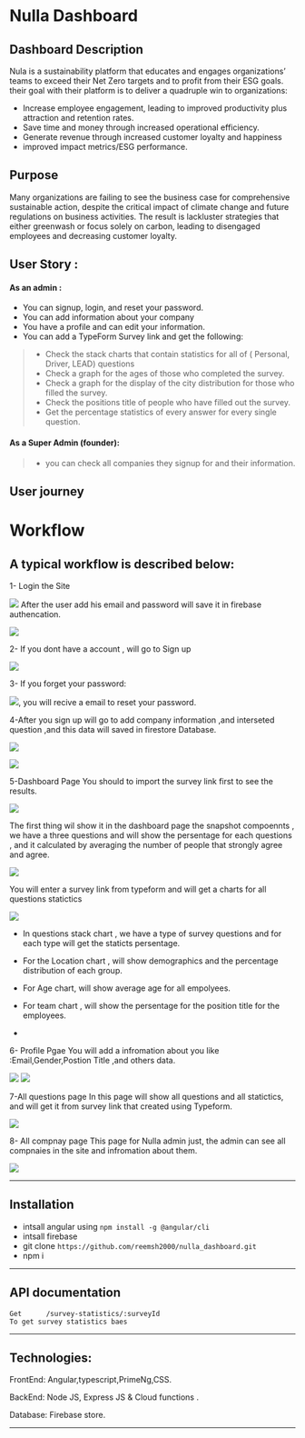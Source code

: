 # Nulla Dashboard

## Dashboard Description
Nula is a sustainability platform that educates and engages organizations’ teams to exceed their Net Zero targets and to profit from their ESG goals. their goal with their  platform is to deliver a quadruple win to organizations:
* Increase employee engagement, leading to improved productivity plus attraction and retention rates.
* Save time and money through increased operational efficiency.
* Generate revenue through increased customer loyalty and happiness
* improved impact metrics/ESG performance.

## Purpose
 Many organizations are failing to see the business case for comprehensive sustainable action, despite the critical impact of climate change and future regulations on business activities. The result is lackluster strategies that either greenwash or focus solely on carbon, leading to disengaged employees and decreasing customer loyalty.

## User Story :

#### As an admin :
* You can signup, login, and reset your password.
* You can add information about your company 
* You have a profile and can edit your information.
* You can add a TypeForm Survey link and get the following:
> * Check the stack charts that contain statistics for all of ( Personal, Driver, LEAD) questions
> * Check a graph for the ages of those who completed the survey.
> * Check a graph for the display of the city distribution for those who filled the survey.
>* Check the positions title of people who have filled out the survey.
>* Get the percentage statistics of every answer for every single question.

#### As  a Super Admin (founder): 
> * you can check all companies they signup for and their information.

## User journey 



  
  # Workflow
 ## A typical workflow is described below:
  1- Login the Site


![](https://i.imgur.com/qPlTQ4U.png)
After the user add his email and password will save it in firebase authencation.

![](https://i.imgur.com/umretzo.png)

2- If you dont have a account , will go to Sign up 

![](https://i.imgur.com/ngvvDFo.png)

3- If you forget your password:

![](https://i.imgur.com/mt9gCPz.png),
you will recive a email to reset your password.



4-After you sign up will go to add company information ,and interseted question ,and this data will saved in  firestore Database.

![](https://i.imgur.com/VrliIzc.png)


![](https://i.imgur.com/xxtSPB1.png)


5-Dashboard Page
You should to import the survey link first to see the results.

![](https://i.imgur.com/9qnCUAr.png)


The first thing wil show it in the dashboard page the snapshot compoennts , we have a three questions and will show the persentage for each questions , and it calculated by averaging the number of people that strongly agree and agree.



![](https://i.imgur.com/th4KtUS.png)


You will enter a survey link from typeform and will get a charts for all questions statictics


![](https://i.imgur.com/taHywDY.png)

*  In questions stack chart , we have a type of survey questions and for each type will get the staticts persentage.
 
*  For the Location chart , will show demographics and the percentage distribution of each group.
 
*  For Age chart, will show average age for all empolyees.
* For team chart , will show the persentage for the position title for the employees.
* 
6- Profile Pgae
You will add a infromation about you like :Email,Gender,Postion Title ,and others data.

![](https://i.imgur.com/EdCKpUh.png)
![](https://i.imgur.com/k1ZTqL7.png)

7-All questions page 
In this page will show all questions and all statictics, and will get it from survey link that created using Typeform.


![](https://i.imgur.com/0xrghWe.png)

8- All compnay page 
This page for Nulla admin just, the admin can see all compnaies in the site and infromation about them.

![](https://i.imgur.com/hz1uZvD.png)

----------------
## Installation
* intsall angular using ```npm install -g @angular/cli```
* intsall firebase 
* git clone ```https://github.com/reemsh2000/nulla_dashboard.git```
* npm i 
------------
## API documentation 
````
Get      /survey-statistics/:surveyId         
To get survey statistics baes
````

---------------
## Technologies:

FrontEnd: Angular,typescript,PrimeNg,CSS.

BackEnd: Node JS, Express JS &  Cloud functions .

Database: Firebase store.

-----------------------


